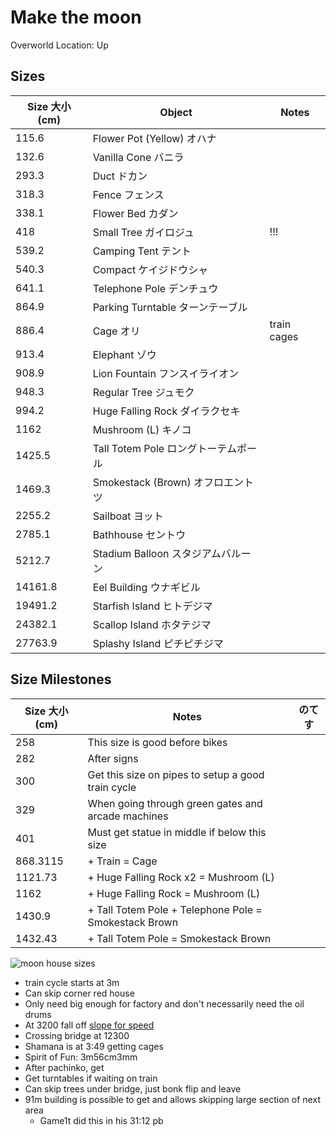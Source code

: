 # Make the moon

Overworld Location: Up

## Sizes

| Size 大小 (cm) | Object                               | Notes       |
| -------------- | ------------------------------------ | ----------- |
| 115.6          | Flower Pot (Yellow) オハナ           |             |
| 132.6          | Vanilla Cone バニラ                  |             |
| 293.3          | Duct ドカン                          |             |
| 318.3          | Fence フェンス                       |             |
| 338.1          | Flower Bed カダン                    |             |
| 418            | Small Tree ガイロジュ                | !!!         |
| 539.2          | Camping Tent テント                  |             |
| 540.3          | Compact ケイジドウシャ               |             |
| 641.1          | Telephone Pole デンチュウ            |             |
| 864.9          | Parking Turntable ターンテーブル     |             |
| 886.4          | Cage オリ                            | train cages |
| 913.4          | Elephant ゾウ                        |             |
| 908.9          | Lion Fountain フンスイライオン       |             |
| 948.3          | Regular Tree ジュモク                |             |
| 994.2          | Huge Falling Rock ダイラクセキ       |             |
| 1162           | Mushroom (L) キノコ                  |             |
| 1425.5         | Tall Totem Pole ロングトーテムポール |             |
| 1469.3         | Smokestack (Brown) オフロエントツ    |             |
| 2255.2         | Sailboat ヨット                      |             |
| 2785.1         | Bathhouse セントウ                   |             |
| 5212.7         | Stadium Balloon スタジアムバルーン   |             |
| 14161.8        | Eel Building ウナギビル              |             |
| 19491.2        | Starfish Island ヒトデジマ           |             |
| 24382.1        | Scallop Island ホタテジマ            |             |
| 27763.9        | Splashy Island ピチピチジマ          |             |

## Size Milestones

| Size 大小 (cm) | Notes                                                 | のてす |
| -------------- | ----------------------------------------------------- | ------ |
| 258            | This size is good before bikes                        |        |
| 282            | After signs                                           |        |
| 300            | Get this size on pipes to setup a good train cycle    |        |
| 329            | When going through green gates and arcade machines    |        |
| 401            | Must get statue in middle if below this size          |        |
| 868.3115       | + Train = Cage                                        |        |
| 1121.73        | + Huge Falling Rock x2 = Mushroom (L)                 |        |
| 1162           | + Huge Falling Rock = Mushroom (L)                    |        |
| 1430.9         | + Tall Totem Pole + Telephone Pole = Smokestack Brown |        |
| 1432.43        | + Tall Totem Pole = Smokestack Brown                  |        |

![moon house sizes](https://media.discordapp.net/attachments/232269732735221760/735598820926291978/moonhouses.png?width=999&height=510)

- train cycle starts at 3m
- Can skip corner red house
- Only need big enough for factory and don't necessarily need the oil drums
- At 3200 fall off [slope for speed](https://clips.twitch.tv/RoughPiercingChamoisSuperVinlin-bEkIhEZXIOKjk8KS)
- Crossing bridge at 12300
- Shamana is at 3:49 getting cages
- Spirit of Fun: 3m56cm3mm
- After pachinko, get
- Get turntables if waiting on train
- Can skip trees under bridge, just bonk flip and leave
- 91m building is possible to get and allows skipping large section of next area
  - Game1t did this in his 31:12 pb
